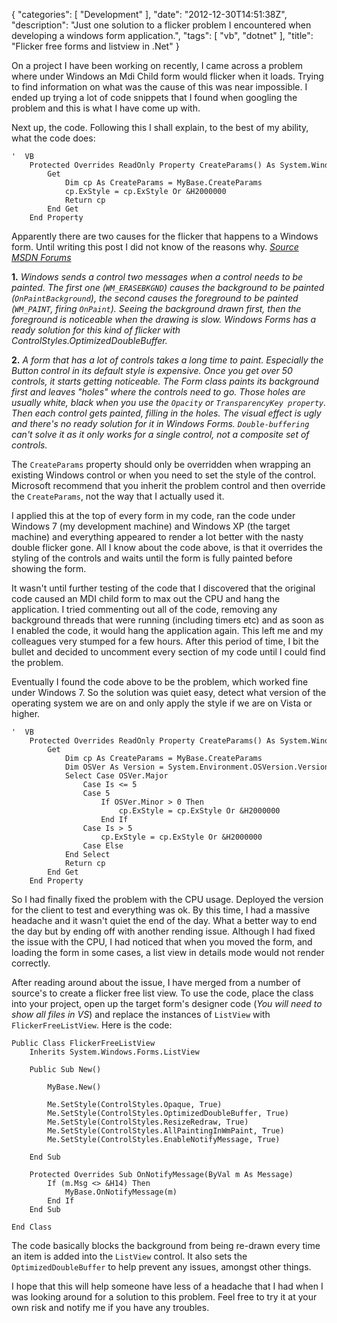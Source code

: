 {
   "categories": [ "Development" ],
   "date": "2012-12-30T14:51:38Z",
   "description": "Just one solution to a flicker problem I encountered when developing a windows form application.",
   "tags": [ "vb", "dotnet" ],
   "title": "Flicker free forms and listview in .Net"
}

On a project I have been working on recently, I came across a problem where under Windows an Mdi Child form would flicker when it loads. Trying to find information on what was the cause of this was near impossible. I ended up trying a lot of code snippets that I found when googling the problem and this is what I have come up with.
<!--more-->

Next up, the code. Following this I shall explain, to the best of my ability, what the code does:

    '  VB
        Protected Overrides ReadOnly Property CreateParams() As System.Windows.Forms.CreateParams
            Get
                Dim cp As CreateParams = MyBase.CreateParams
                cp.ExStyle = cp.ExStyle Or &H2000000
                Return cp
            End Get
        End Property

Apparently there are two causes for the flicker that happens to a Windows form. Until writing this post I did not know of the reasons why. *[Source MSDN
Forums](http://social.msdn.microsoft.com/Forums/en-US/winforms/thread/aaed00ce-4bc9-424e-8c05-c30213171c2c/)*

**1.** *Windows sends a control two messages when a control needs to be painted. The first one (`WM_ERASEBKGND`) causes the background to be painted (`OnPaintBackground`), the second causes the foreground to be painted (`WM_PAINT`, firing `OnPaint`). Seeing the background drawn first, then the foreground is noticeable when the drawing is slow. Windows Forms has a ready solution for this kind of flicker with ControlStyles.OptimizedDoubleBuffer.*

**2.** *A form that has a lot of controls takes a long time to paint. Especially the Button control in its default style is expensive. Once you get over 50 controls, it starts getting noticeable. The Form class
paints its background first and leaves "holes" where the controls need to go. Those holes are usually white, black when you use the `Opacity` or `TransparencyKey property`. Then each control gets painted, filling
in the holes. The visual effect is ugly and there's no ready solution for it in Windows Forms. `Double-buffering` can't solve it as it only works for a single control, not a composite set of controls.*

The `CreateParams` property should only be overridden when wrapping an existing Windows control or when you need to set the style of the control. Microsoft recommend that you inherit the problem control and
then override the `CreateParams`, not the way that I actually used it.

I applied this at the top of every form in my code, ran the code under Windows 7 (my development machine) and Windows XP (the target machine) and everything appeared to render a lot better with the nasty double
flicker gone. All I know about the code above, is that it overrides the styling of the controls and waits until the form is fully painted before showing the form.

It wasn't until further testing of the code that I discovered that the original code caused an MDI child form to max out the CPU and hang the application. I tried commenting out all of the code, removing any
background threads that were running (including timers etc) and as soon as I enabled the code, it would hang the application again. This left me and my colleagues very stumped for a few hours. After this period of
time, I bit the bullet and decided to uncomment every section of my code until I could find the problem.

Eventually I found the code above to be the problem, which worked fine under Windows 7. So the solution was quiet easy, detect what version of the operating system we are on and only apply the style if we are on
Vista or higher.

    '  VB
        Protected Overrides ReadOnly Property CreateParams() As System.Windows.Forms.CreateParams
            Get
                Dim cp As CreateParams = MyBase.CreateParams
                Dim OSVer As Version = System.Environment.OSVersion.Version()
                Select Case OSVer.Major
                    Case Is <= 5
                    Case 5
                        If OSVer.Minor > 0 Then
                            cp.ExStyle = cp.ExStyle Or &H2000000
                        End If
                    Case Is > 5
                        cp.ExStyle = cp.ExStyle Or &H2000000
                    Case Else
                End Select
                Return cp
            End Get
        End Property

So I had finally fixed the problem with the CPU usage. Deployed the version for the client to test and everything was ok. By this time, I had a massive headache and it wasn't quiet the end of the day. What a
better way to end the day but by ending off with another rending issue. Although I had fixed the issue with the CPU, I had noticed that when you moved the form, and loading the form in some cases, a list view in
details mode would not render correctly.

After reading around about the issue, I have merged from a number of source's to create a flicker free list view. To use the code, place the class into your project, open up the target form's designer code (*You
will need to show all files in VS*) and replace the instances of `ListView` with `FlickerFreeListView`. Here is the code:

    Public Class FlickerFreeListView
        Inherits System.Windows.Forms.ListView
     
        Public Sub New()
     
            MyBase.New()
     
            Me.SetStyle(ControlStyles.Opaque, True)
            Me.SetStyle(ControlStyles.OptimizedDoubleBuffer, True)
            Me.SetStyle(ControlStyles.ResizeRedraw, True)
            Me.SetStyle(ControlStyles.AllPaintingInWmPaint, True)
            Me.SetStyle(ControlStyles.EnableNotifyMessage, True)
     
        End Sub
     
        Protected Overrides Sub OnNotifyMessage(ByVal m As Message)
            If (m.Msg <> &H14) Then
                MyBase.OnNotifyMessage(m)
            End If
        End Sub
     
    End Class

The code basically blocks the background from being re-drawn every time an item is added into the `ListView` control. It also sets the `OptimizedDoubleBuffer` to help prevent any issues, amongst other things.

I hope that this will help someone have less of a headache that I had when I was looking around for a solution to this problem. Feel free to try it at your own risk and notify me if you have any
troubles.